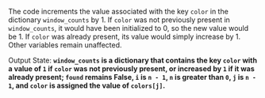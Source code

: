 The code increments the value associated with the key `color` in the dictionary `window_counts` by 1. If `color` was not previously present in `window_counts`, it would have been initialized to 0, so the new value would be 1. If `color` was already present, its value would simply increase by 1. Other variables remain unaffected.

Output State: **`window_counts` is a dictionary that contains the key `color` with a value of `1` if `color` was not previously present, or increased by `1` if it was already present; `found` remains False, `i` is `n - 1`, `n` is greater than `0`, `j` is `n - 1`, and `color` is assigned the value of `colors[j]`.**